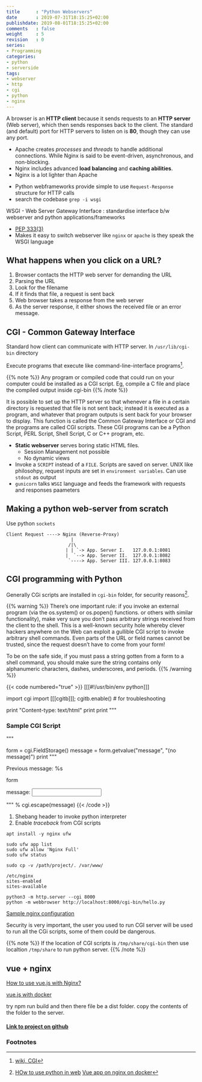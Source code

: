 ```yaml
---
title      : "Python Webservers"
date       : 2019-07-31T18:15:25+02:00
publishdate: 2019-08-01T18:15:25+02:00
comments   : false
weight     : 5
revision   : 0
series:
- Programming
categories:
- python
- serverside
tags:
- webserver
- http
- cgi
- python
- nginx
---
```


A browser is an **HTTP client** because it sends requests to an **HTTP server** (Web server),
which then sends responses back to the client. The standard (and default) port for HTTP
servers to listen on is **80**, though they can use any port.

* Apache creates *processes* and *threads* to handle additional connections. While Nginx is said to be event-driven, asynchronous, and non-blocking.
* Nginx includes advanced **load balancing** and **caching abilities**.
* Nginx is a lot lighter than Apache

+ Python webframeworks provide simple to use `Request-Response` structure for HTTP calls
+ search the codebase `grep -i wsgi`

WSGI - Web Server Gateway Interface
: standardise interface b/w webserver and python applications/frameworks
* [PEP 333(3)](https://www.python.org/dev/peps/pep-3333/)
* Makes it easy to switch webserver like `nginx` or `apache` is they speak the WSGI language

## What happens when you click on a URL?

1. Browser contacts the HTTP web server for demanding the URL
2. Parsing the URL
3. Look for the filename
4. If it finds that file, a request is sent back
5. Web browser takes a response from the web server
6. As the server response, it either shows the received file or an error message.

## CGI - Common Gateway Interface

Standard how client can communicate with HTTP server. In `/usr/lib/cgi-bin` directory

Execute programs that execute like command-line-interface programs[^1].

{{% note %}}
Any program or compiled code that could run on your computer could be installed
as a CGI script. Eg, compile a C file and place the compiled output inside cgi-bin
{{% /note %}}

It is possible to set up the HTTP server so that whenever a file in a certain directory is requested that file is not sent back; instead it is executed as a program, and whatever that program outputs is sent back for your browser to display. This function is called the Common Gateway Interface or CGI and the programs are called CGI scripts. These CGI programs can be a Python Script, PERL Script, Shell Script, C or C++ program, etc.

* **Static webserver** serves boring static HTML files.
  * Session Management not possible
  * No dynamic views
* Invoke a `SCRIPT` instead of a `FILE`. Scripts are saved on server. UNIX like philosohpy, request inputs are set in `environment variables`. Can use `stdout` as output
* `gunicorn` talks `WSGI` language and feeds the framework with requests and responses paameters

## Making a python web-server from scratch

Use python `sockets`

```
Client Request ----> Nginx (Reverse-Proxy)
                        |
                       /|\
                      | | `-> App. Server I.   127.0.0.1:8081
                      |  `--> App. Server II.  127.0.0.1:8082
                       `----> App. Server III. 127.0.0.1:8083
```

## CGI programming with Python

Generally CGi scripts are installed in `cgi-bin` folder, for security reasons[^2].

{{% warning %}}
There’s one important rule: if you invoke an external program (via the os.system() or os.popen() functions. or others with similar functionality), make very sure you don’t pass arbitrary strings received from the client to the shell. This is a well-known security hole whereby clever hackers anywhere on the Web can exploit a gullible CGI script to invoke arbitrary shell commands. Even parts of the URL or field names cannot be trusted, since the request doesn’t have to come from your form!

To be on the safe side, if you must pass a string gotten from a form to a shell command, you should make sure the string contains only alphanumeric characters, dashes, underscores, and periods.
{{% /warning %}}


{{< code numbered="true" >}}
[[[#!/usr/bin/env python]]]

import cgi
import [[[cgitb]]]; cgitb.enable()  # for troubleshooting

print "Content-type: text/html"
print
print """
  <html>
  <head><title>Sample CGI Script</title></head>
  <body>
    <h3> Sample CGI Script </h3>
"""

form = cgi.FieldStorage()
message = form.getvalue("message", "(no message)")
print """
    <p>Previous message: %s</p>
    <p>form
    <form method="post" action="index.cgi">
      <p>message: <input type="text" name="message"/></p>
    </form>
  </body>
  </html>
""" % cgi.escape(message)
{{< /code >}}

1. Shebang header to invoke python interpreter
2. Enable *traceback* from CGI scripts

```
apt install -y nginx ufw

sudo ufw app list
sudo ufw allow 'Nginx Full'
sudo ufw status

sudo cp -v /path/project/. /var/www/

/etc/nginx
sites-enabled
sites-available

python3 -m http.server --cgi 8000
python -m webbrowser http://localhost:8000/cgi-bin/hello.py
```

[Sample nginx configuration](https://gist.github.com/szarapka/05ba804dfd1c10ad47bf)

Security is very important, the user you used to run CGI server will be used to run
all the CGi scripts, some of them could be dangerous.

{{% note %}}
If the location of CGI scripts is `/tmp/share/cgi-bin` then use localtion `/tmp/share`
to run python server.
{{% /note %}}

## vue + nginx

[How to use vue.js with Nginx?](https://stackoverflow.com/questions/47655869/how-to-use-vue-js-with-nginx)

[vue.js with docker](https://jonathanmh.com/deploying-a-vue-js-single-page-app-including-router-with-docker/)

try npm run build and then there file be a dist folder. copy the contents of the folder to the server.

#### [Link to project on github](https://github.com/avimehenwal/python-cgi)

### Footnotes

[^1]: [wiki, CGI](https://en.wikipedia.org/wiki/Common_Gateway_Interface)
[^2]: [HOw to use python in web](https://docs.python.org/3.4/howto/webservers.html?highlight=cgi)
[Vue app on nginx on docker](https://cli.vuejs.org/guide/deployment.html#docker-nginx)
[^3]: [Controlling webbrowser with python](https://docs.python.org/3.6/library/webbrowser.html)
